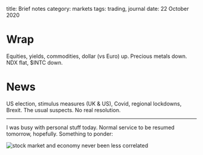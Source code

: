 title: Brief notes
category: markets
tags: trading, journal
date: 22 October 2020

# Wrap

Equities, yields, commodities, dollar (vs Euro) up.
Precious metals down.
NDX flat, $INTC down.

# News

US election, stimulus measures (UK & US), Covid, regional lockdowns, Brexit. 
The usual suspects. No real resolution.

---

I was busy with personal stuff today. Normal service to be resumed tomorrow, hopefully.
Something to ponder:

![stock market and economy never been less correlated]({attach}stock_market_correlation.png)
